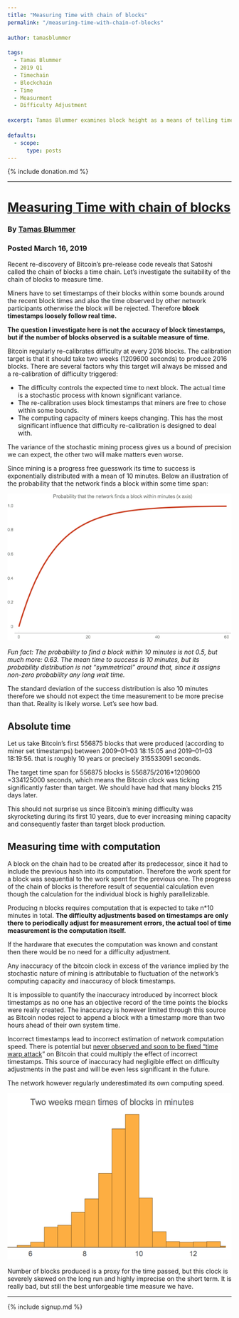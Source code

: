 ```yaml
---
title: "Measuring Time with chain of blocks"
permalink: "/measuring-time-with-chain-of-blocks"

author: tamasblummer

tags:
  - Tamas Blummer
  - 2019 Q1
  - Timechain
  - Blockchain
  - Time
  - Measurment
  - Difficulty Adjustment

excerpt: Tamas Blummer examines block height as a means of telling time.

defaults:
  - scope:
      type: posts
---
```


{% include donation.md %}

***

# [Measuring Time with chain of blocks](https://medium.com/@tamas.blummer/measuring-time-with-chain-of-blocks-893a38cc06bb)
### By [Tamas Blummer](https://twitter.com/TamasBlummer)
### Posted March 16, 2019

Recent re-discovery of Bitcoin’s pre-release code reveals that Satoshi called the chain of blocks a time chain. Let’s investigate the suitability of the chain of blocks to measure time.

Miners have to set timestamps of their blocks within some bounds around the recent block times and also the time observed by other network participants otherwise the block will be rejected. Therefore **block timestamps loosely follow real time.**

**The question I investigate here is not the accuracy of block timestamps, but if the number of blocks observed is a suitable measure of time.**

Bitcoin regularly re-calibrates difficulty at every 2016 blocks. The calibration target is that it should take two weeks (1209600 seconds) to produce 2016 blocks. There are several factors why this target will always be missed and a re-calibration of difficulty triggered:

*   The difficulty controls the expected time to next block. The actual time is a stochastic process with known significant variance.
*   The re-calibration uses block timestamps that miners are free to chose within some bounds.
*   The computing capacity of miners keeps changing. This has the most significant influence that difficulty re-calibration is designed to deal with.

The variance of the stochastic mining process gives us a bound of precision we can expect, the other two will make matters even worse.

Since mining is a progress free guesswork its time to success is exponentially distributed with a mean of 10 minutes. Below an illustration of the probability that the network finds a block within some time span:

![](/assets/images/cy19q1/cy19q1m3/tb1.png)

_Fun fact: The probability to find a block within 10 minutes is not 0.5, but much more: 0.63. The mean time to success is 10 minutes, but its probability distribution is not “symmetrical” around that, since it assigns non-zero probability any long wait time._

The standard deviation of the success distribution is also 10 minutes therefore we should not expect the time measurement to be more precise than that. Reality is likely worse. Let’s see how bad.

## Absolute time

Let us take Bitcoin’s first 556875 blocks that were produced (according to miner set timestamps) between 2009–01–03 18:15:05 and 2019–01–03 18:19:56. that is roughly 10 years or precisely 315533091 seconds.

The target time span for 556875 blocks is 556875/2016*1209600 =334125000 seconds, which means the Bitcoin clock was ticking significantly faster than target. We should have had that many blocks 215 days later.

This should not surprise us since Bitcoin’s mining difficulty was skyrocketing during its first 10 years, due to ever increasing mining capacity and consequently faster than target block production.

## Measuring time with computation

A block on the chain had to be created after its predecessor, since it had to include the previous hash into its computation. Therefore the work spent for a block was sequential to the work spent for the previous one. The progress of the chain of blocks is therefore result of sequential calculation even though the calculation for the individual block is highly parallelizable.

Producing n blocks requires computation that is expected to take n*10 minutes in total. **The difficulty adjustments based on timestamps are only there to periodically adjust for measurement errors, the actual tool of time measurement is the computation itself.**

If the hardware that executes the computation was known and constant then there would be no need for a difficulty adjustment.

Any inaccuracy of the bitcoin clock in excess of the variance implied by the stochastic nature of mining is attributable to fluctuation of the network’s computing capacity and inaccuracy of block timestamps.

It is impossible to quantify the inaccuracy introduced by incorrect block timestamps as no one has an objective record of the time points the blocks were really created. The inaccuracy is however limited through this source as Bitcoin nodes reject to append a block with a timestamp more than two hours ahead of their own system time.

Incorrect timestamps lead to incorrect estimation of network computation speed. There is potential but [never observed and soon to be fixed “time warp attack](https://github.com/TheBlueMatt/bips/blob/cleanup-softfork/bip-XXXX.mediawiki)” on Bitcoin that could multiply the effect of incorrect timestamps. This source of inaccuracy had negligible effect on difficulty adjustments in the past and will be even less significant in the future.

The network however regularly underestimated its own computing speed.

![](/assets/images/cy19q1/cy19q1m3/tb2.png)

Number of blocks produced is a proxy for the time passed, but this clock is severely skewed on the long run and highly imprecise on the short term. It is really bad, but still the best unforgeable time measure we have.



***

{% include signup.md %}